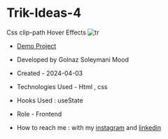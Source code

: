 # Trik-Ideas-4
Css clip-path Hover Effects
![tr](https://github.com/Soleymanigolnaz/Trik-Ideas-4/assets/139486149/4236c729-95fb-4dde-8198-7df1a56116c3)


- [Demo Project]()

- Developed by Golnaz Soleymani Mood

- Created - 2024-04-03

- Technologies Used - Html , css 

- Hooks Used : useState 

- Role - Frontend

- How to reach me : with my [instagram](https://www.instagram.com/Soleymani_golnaz_web) and [linkedin](https://www.linkedin.com/in/Golnaz-Soleymani-Mood)
